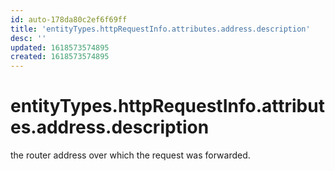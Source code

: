 ```yaml
---
id: auto-178da80c2ef6f69ff
title: 'entityTypes.httpRequestInfo.attributes.address.description'
desc: ''
updated: 1618573574895
created: 1618573574895
---
```

# entityTypes.httpRequestInfo.attributes.address.description

the router address over which the request was forwarded.